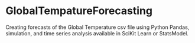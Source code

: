 # GlobalTempatureForecasting
Creating forecasts of the Global Temperature csv file using Python Pandas, simulation, and time series analysis available in SciKit Learn or StatsModel.  
